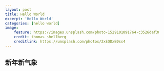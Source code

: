```yaml
---
layout: post
title: Hello World
excerpt: 'Hello World'
categories: [hello world]
image:
    feature: https://images.unsplash.com/photo-1529101091764-c3526daf38fe?ixlib=rb-1.2.1&ixid=eyJhcHBfaWQiOjEyMDd9&auto=format&fit=crop&w=1500&h=500&q=80
    credit: thomas shellberg
    creditlink: https://unsplash.com/photos/2xEQDxB0ss4
---
```


## 新年新气象
